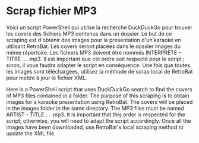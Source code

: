 # Scrap fichier MP3
Voici un script PowerShell qui utilise la recherche DuckDuckGo pour trouver les covers des fichiers MP3 contenus dans un dossier.
Le but de ce scraping est d'obtenir des images pour la présentation d'un karaoké en utilisant RetroBat. Les covers seront placées dans le dossier images du même répertoire.
Les fichiers MP3 doivent être nommés INTERPRÈTE - TITRE ... .mp3. Il est important que cet ordre soit respecté pour le script ; sinon, il vous faudra adapter le script en conséquence.
Une fois que toutes les images sont téléchargées, utilisez la méthode de scrap local de RetroBat pour mettre à jour le fichier XML.


Here is a PowerShell script that uses DuckDuckGo search to find the covers of MP3 files contained in a folder.
The purpose of this scraping is to obtain images for a karaoke presentation using RetroBat. The covers will be placed in the images folder in the same directory.
The MP3 files must be named ARTIST - TITLE ... .mp3. It is important that this order is respected for the script; otherwise, you will need to adapt the script accordingly.
Once all the images have been downloaded, use RetroBat's local scraping method to update the XML file.
